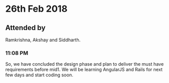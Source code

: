 # 26th Feb 2018
## Attended by
Ramkrishna, Akshay and Siddharth.

### 11:08 PM
So, we have concluded the design phase and plan to deliver the must have 
requirements before mid1. We will be learning AngularJS and Rails for next few 
days and start coding soon.
